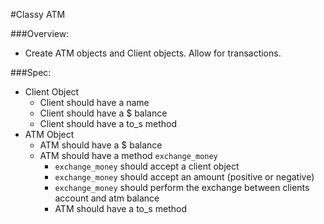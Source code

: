 #Classy ATM

###Overview:
* Create ATM objects and Client objects.  Allow for transactions.

###Spec:
* Client Object
	* Client should have a name
	* Client should have a $ balance
	* Client should have a to_s method
* ATM Object 
	* ATM should have a $ balance
	* ATM should have a method `exchange_money` 
		* `exchange_money` should accept a client object
		* `exchange_money` should accept an amount (positive or negative)
		* `exchange_money` should perform the exchange between clients account and atm balance
		* ATM should have a to_s method